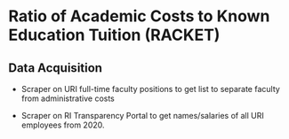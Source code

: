 # Ratio of Academic Costs to Known Education Tuition (RACKET)

## Data Acquisition
- Scraper on URI full-time faculty positions to get list to separate faculty from administrative costs

- Scraper on RI Transparency Portal to get names/salaries of all URI employees from 2020.
